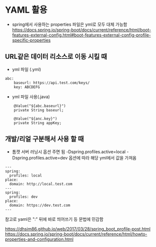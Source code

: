

# YAML 활용 
* spring에서 사용하는 properties 파일은 yml로 모두 대체 가능함
https://docs.spring.io/spring-boot/docs/current/reference/html/boot-features-external-config.html#boot-features-external-config-profile-specific-properties

## URL같은 데이터 리소스로 이동 시킬 때
* yml 파일 (.yml)
```
abc:
	baseurl: https://api.test.com/keys/
	key: ABCDEFG
```

* yml 파일 사용(.java)
```    
	@Value("${abc.baseurl}")
    private String baseurl;

    @Value("${anc.key}")
    private String appKey;
```

## 개발/리얼 구분해서 사용 할 때
* 톰캣 서버 러닝시 옵션 주면 됨
-Dspring.profiles.active=local
-Dspring.profiles.active=dev
옵션에 따라 해당 yml에서 값을 가져옴 

```
---
spring:
  profiles: local
place:
  domain: http://local.test.com
---
spring:
  profiles: dev
place:
  domain: https://dev.test.com
---

```

참고로 yaml은 ":" 뒤에 바로 띄어쓰기 등 문법에 민감함

https://dhsim86.github.io/web/2017/03/28/spring_boot_profile-post.html
https://docs.spring.io/spring-boot/docs/current/reference/html/howto-properties-and-configuration.html
